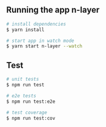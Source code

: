 ## Running the app n-layer

```bash
# install dependencies
$ yarn install

# start app in watch mode
$ yarn start n-layer --watch

```

## Test

```bash
# unit tests
$ npm run test

# e2e tests
$ npm run test:e2e

# test coverage
$ npm run test:cov
```

